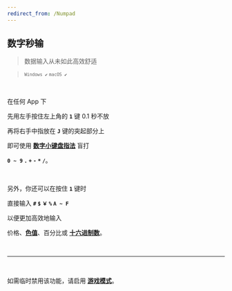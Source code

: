 ```yaml
---
redirect_from: /Numpad
---
```


## 数字秒输

> 数据输入从未如此高效舒适

> <small>`Windows ✔` `macOS ✔`</small>

<br>

在任何 App 下

先用左手按住左上角的 **`1`** 键 0.1 秒不放

再将右手中指放在 **`J`** 键的突起部分上

即可使用 [**数字小键盘指法**](https://www.baidu.com/s?wd=数字小键盘指法) 盲打

**`0 ~ 9` `.` `+` `-` `*` `/`**。

<br>

另外，你还可以在按住 **`1`** 键时

直接输入 **`#` `$` `￥` `%` `A ~ F`**

以便更加高效地输入

价格、[**色值**](https://www.baidu.com/s?wd=色值)、百分比或 [**十六进制数**](https://www.baidu.com/s?wd=十六进制数)。

<br>

---

<br>

如需临时禁用该功能，请启用 [**游戏模式**](/game)。
